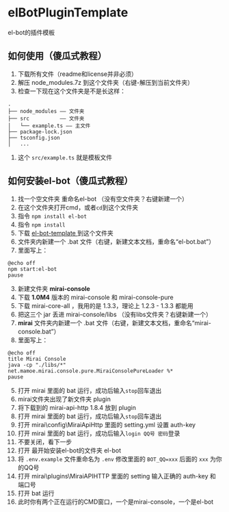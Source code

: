 # elBotPluginTemplate
el-bot的插件模板
## 如何使用（傻瓜式教程）
1. 下载所有文件（readme和license并非必须）
2. 解压 node_modules.7z 到这个文件夹（右键-解压到当前文件夹）
1. 检查一下现在这个文件夹是不是长这样：
```
.
├── node_modules —— 文件夹
├── src          —— 文件夹
│   └── example.ts —— 主文件
├── package-lock.json
├── tsconfig.json
│   ...
```
1. 这个 `src/example.ts` 就是模板文件
## 如何安装el-bot（傻瓜式教程）
1. 找一个空文件夹 重命名el-bot （没有空文件夹？右键新建一个）
1. 在这个文件夹打开cmd，或者`cd`到这个文件夹
1. 指令 `npm install el-bot`
1. 指令 `npm install`
2. 下载 [el-bot-template
](https://github.com/ElpsyCN/el-bot-template) 到这个文件夹
2. 文件夹内新建一个 .bat 文件（右键，新建文本文档，重命名“el-bot.bat”）
2. 里面写上：
```
@echo off
npm start:el-bot
pause
```
3. 新建文件夹 **mirai-console**
3. 下载 **1.0M4** 版本的 mirai-console 和 mirai-console-pure
3. 下载 mirai-core-all ，我用的是 1.3.3，理论上 1.2.3 - 1.3.3 都能用
4. 把这三个 jar 丢进 mirai-console/libs （没有libs文件夹？右键新建一个）
4. **mirai** 文件夹内新建一个 .bat 文件（右键，新建文本文档，重命名“mirai-console.bat”）
4. 里面写上：
```
@echo off
title Mirai Console
java -cp "./libs/*" net.mamoe.mirai.console.pure.MiraiConsolePureLoader %*
pause
```
5. 打开 mirai 里面的 bat 运行，成功后输入`stop`回车退出
5. mirai文件夹出现了新文件夹 plugin
5. 将下载到的 mirai-api-http 1.8.4 放到 plugin
5. 打开 mirai 里面的 bat 运行，成功后输入`stop`回车退出
5. 打开 mirai\config\MiraiApiHttp 里面的 setting.yml 设置 auth-key
5. 打开 mirai 里面的 bat 运行，成功后输入`login QQ号 密码`登录
5. 不要关闭，看下一步
6. 打开 最开始安装el-bot的文件夹 el-bot
6. 将 `.env.example` 文件重命名为 `.env` 修改里面的 `BOT_QQ=xxx` 后面的 `xxx` 为你的QQ号
6. 打开 mirai\plugins\MiraiAPIHTTP 里面的 setting 输入正确的 auth-key 和 端口号
6. 打开 bat 运行
7. 此时你有两个正在运行的CMD窗口，一个是mirai-console，一个是el-bot
